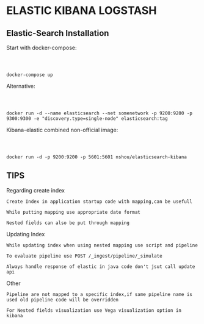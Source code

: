 # ELASTIC KIBANA LOGSTASH

## Elastic-Search Installation

Start with docker-compose:

<code>

docker-compose up
</code>

Alternative:

<code>

docker run -d --name elasticsearch --net somenetwork -p 9200:9200 -p 9300:9300 -e "discovery.type=single-node" elasticsearch:tag
</code>

Kibana-elastic combined non-official image:

<code>

docker run -d -p 9200:9200 -p 5601:5601 nshou/elasticsearch-kibana
</code>

## TIPS
Regarding create index

`Create Index in application startup code with mapping,can be usefull`

`While putting mapping use appropriate date format`

`Nested fields can also be put through mapping`

Updating Index

`While updating index when using nested mapping use script and pipeline`

`To evaluate pipeline use POST /_ingest/pipeline/_simulate`

`Always handle response of elastic in java code don't jsut call update api`

Other

`Pipeline are not mapped to a specific index,if same pipeline name is used old pipeline code will be overridden`

`For Nested fields visualization use Vega visualization option in kibana`

